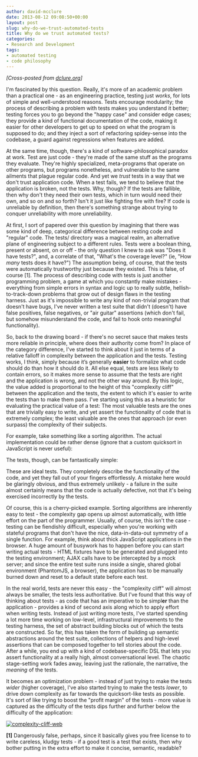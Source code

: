 ```yaml
---
author: david-mcclure
date: 2013-08-12 09:08:50+00:00
layout: post
slug: why-do-we-trust-automated-tests
title: Why do we trust automated tests?
categories:
- Research and Development
tags:
- automated testing
- code philosophy
---
```


_[Cross-posted from [dclure.org](http://dclure.org/essays/why-do-we-trust-automated-tests/)]_

I'm fascinated by this question. Really, it's more of an academic problem than a practical one - as an engineering practice, testing just _works_, for lots of simple and well-understood reasons. Tests encourage modularity; the process of describing a problem with tests makes you understand it better; testing forces you to go beyond the "happy case" and consider edge cases; they provide a kind of functional documentation of the code, making it easier for other developers to get up to speed on what the program is supposed to do; and they inject a sort of refactoring spidey-sense into the codebase, a guard against regressions when features are added.

At the same time, though, there's a kind of software-philosophical paradox at work. Test are just code - they're made of the same stuff as the programs they evaluate. They're highly specialized, meta-programs that operate on other programs, but programs nonetheless, and vulnerable to the same ailments that plague regular code. And yet we _trust_ tests in a way that we don't trust application code. When a test fails, we tend to believe that the application is broken, not the tests. Why, though? If the tests are fallible, then why don't they need their own tests, which in turn would need their own, and so on and so forth? Isn't it just like fighting fire with fire? If code is unreliable by definition, then there's something strange about trying to conquer unreliability with more unreliability.

At first, I sort of papered over this question by imagining that there was some kind of deep, categorical difference between resting code and "regular" code. The tests/ directory was a magical realm, an alternative plane of engineering subject to a different rules. Tests were a boolean thing, present or absent, on or off - the only question I knew to ask was "Does it have tests?", and, a correlate of that, "What's the coverage level?" (ie, "How _many_ tests does it have?") The assumption being, of course, that the tests were automatically trustworthy just because they existed. This is false, of course [1]. The process of describing code with tests is just another programming problem, a game at which you constantly make mistakes - everything from simple errors in syntax and logic up to really subtle, hellish-to-track-down problems that grow out of design flaws in the testing harness. Just as it's impossible to write any kind of non-trivial program that doesn't have bugs, I've never written a test suite that didn't (doesn't) have false positives, false negatives, or "air guitar" assertions (which don't fail, but somehow misunderstand the code, and fail to hook onto meaningful functionality).

So, back to the drawing board - if there's no secret sauce that makes tests more reliable in principle, where does their authority come from? In place of the category difference, I've started to think about it just in terms of a relative falloff in complexity between the application and the tests. Testing works, I think, simply because it’s generally **easier** to formalize what code should do than how it should do it. All else equal, tests are less likely to contain errors, so it makes more sense to assume that the tests are right and the application is wrong, and not the other way around. By this logic, the value added is proportional to the height of this "complexity cliff" between the application and the tests, the extent to which it's easier to write the tests than to make them pass. I've starting using this as a heuristic for evaluating the practical value of a test: The most valuable tests are the ones that are trivially easy to write, and yet assert the functionality of code that is extremely complex; the least valuable are the ones that approach (or even surpass) the complexity of their subjects.  

For example, take something like a sorting algorithm. The actual implementation could be rather dense (ignore that a custom quicksort in JavaScript is never useful):



The tests, though, can be fantastically simple:



These are ideal tests. They completely describe the functionality of the code, and yet they fall out of your fingers effortlessly. A mistake here would be glaringly obvious, and thus extremely unlikely - a failure in the suite almost certainly means that the code is actually defective, not that it's being exercised incorrectly by the tests.

Of course, this is a cherry-picked example. Sorting algorithms are inherently easy to test - the complexity gap opens up almost automatically, with little effort on the part of the programmer. Usually, of course, this isn't the case - testing can be fiendishly difficult, especially when you're working with stateful programs that don't have the nice, data-in-data-out symmetry of a single function. For example, think about thick JavaScript applications in the browser. A huge amount of busywork has to happen before you can start writing actual tests - HTML fixtures have to be generated and plugged into the testing environment; AJAX calls have to be intercepted by a mock server; and since the entire test suite runs inside a single, shared global environment (PhantomJS, a browser), the application has to be manually burned down and reset to a default state before each test.

In the real world, tests are never this easy - the "complexity cliff" will almost always be smaller, the tests less authoritative. But I've found that this way of thinking about tests - as code that has an imperative to be simpl**er** than the application - provides a kind of second axis along which to apply effort when writing tests. Instead of just writing more tests, I've started spending a lot more time working on low-level, infrastructural improvements to the testing harness, the set of abstract building blocks out of which the tests are constructed. So far, this has taken the form of building up semantic abstractions around the test suite, collections of helpers and high-level assertions that can be composed together to tell stories about the code. After a while, you end up with a kind of codebase-specific DSL that lets you assert functionality at a really high, almost conversational level. The chaotic stage-setting work fades away, leaving just the rationale, the narrative, the _meaning_ of the tests.

It becomes an optimization problem - instead of just trying to make the tests _wider_ (higher coverage), I've also started trying to make the tests _lower_, to drive down complexity as far towards the quicksort-like tests as possible. It's sort of like trying to boost the "profit margin" of the tests - more value is captured as the difficulty of the tests dips further and further below the difficulty of the application:

[![complexity-cliff-web](http://static.scholarslab.org/wp-content/uploads/2013/08/complexity-cliff-web-1024x584.jpg)](http://static.scholarslab.org/wp-content/uploads/2013/08/complexity-cliff-web.jpg)

**[1]** Dangerously false, perhaps, since it basically gives you free license to to write careless, kludgy tests - if a good test is a test that exists, then why bother putting in the extra effort to make it concise, semantic, readable?
